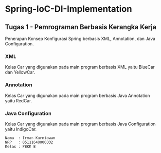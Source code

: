 # Spring-IoC-DI-Implementation
## Tugas 1 - Pemrograman Berbasis Kerangka Kerja

Penerapan Konsep Konfigurasi Spring berbasis XML, Annotation, dan Java Configuration.

### XML
Kelas Car yang digunakan pada main program berbasis XML yaitu BlueCar dan YellowCar.

### Annotation
Kelas Car yang digunakan pada main program berbasis Java Annotation yaitu RedCar.

### Java Configuration
Kelas Car yang digunakan pada main program berbasis Java Configuration yaitu IndigoCar.

```Text
Nama  : Irman Kurniawan
NRP   : 05111640000032
Kelas : PBKK B
```
